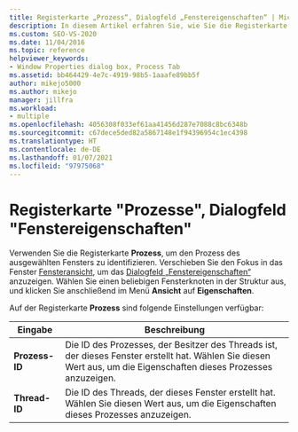 ```yaml
---
title: Registerkarte „Prozess“, Dialogfeld „Fenstereigenschaften“ | Microsoft-Dokumentation
description: In diesem Artikel erfahren Sie, wie Sie die Registerkarte „Prozess“ des Dialogfelds „Fenstereigenschaften“ verwenden, um die ID des Threads, der das ausgewählte Fenster erstellt hat, und die ID des Prozesses anzuzeigen, zu dem der Thread gehört.
ms.custom: SEO-VS-2020
ms.date: 11/04/2016
ms.topic: reference
helpviewer_keywords:
- Window Properties dialog box, Process Tab
ms.assetid: bb464429-4e7c-4919-98b5-1aaafe89bb5f
author: mikejo5000
ms.author: mikejo
manager: jillfra
ms.workload:
- multiple
ms.openlocfilehash: 4056308f033ef61aa41456d287e7088c8bc6348b
ms.sourcegitcommit: c67dece5ded82a5867148e1f94396954c1ec4398
ms.translationtype: HT
ms.contentlocale: de-DE
ms.lasthandoff: 01/07/2021
ms.locfileid: "97975068"
---
```

# <a name="process-tab-window-properties-dialog-box"></a>Registerkarte "Prozesse", Dialogfeld "Fenstereigenschaften"
Verwenden Sie die Registerkarte **Prozess**, um den Prozess des ausgewählten Fensters zu identifizieren. Verschieben Sie den Fokus in das Fenster [Fensteransicht](../debugger/windows-view.md), um das [Dialogfeld „Fenstereigenschaften“](../debugger/window-properties-dialog-box.md) anzuzeigen. Wählen Sie einen beliebigen Fensterknoten in der Struktur aus, und klicken Sie anschließend im Menü **Ansicht** auf **Eigenschaften**.

 Auf der Registerkarte **Prozess** sind folgende Einstellungen verfügbar:

|Eingabe|Beschreibung|
|-----------|-----------------|
|**Prozess-ID**|Die ID des Prozesses, der Besitzer des Threads ist, der dieses Fenster erstellt hat. Wählen Sie diesen Wert aus, um die Eigenschaften dieses Prozesses anzuzeigen.|
|**Thread-ID**|Die ID des Threads, der dieses Fenster erstellt hat. Wählen Sie diesen Wert aus, um die Eigenschaften dieses Prozesses anzuzeigen.|